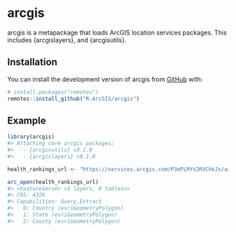 
<!-- README.md is generated from README.Rmd. Please edit that file -->

# arcgis

<!-- badges: start -->
<!-- badges: end -->

arcgis is a metapackage that loads ArcGIS location services packages.
This includes {arcgislayers}, and {arcgisutils}.

## Installation

You can install the development version of arcgis from
[GitHub](https://github.com/) with:

``` r
# install.packages("remotes")
remotes::install_github("R-ArcGIS/arcgis")
```

## Example

``` r
library(arcgis)
#> Attaching core arcgis packages:
#>   - {arcgisutils} v0.1.0
#>   - {arcgislayers} v0.1.0

health_rankings_url <- "https://services.arcgis.com/P3ePLMYs2RVChkJx/arcgis/rest/services/2022_County_Health_Rankings/FeatureServer"

arc_open(health_rankings_url)
#> <FeatureServer <3 layers, 0 tables>>
#> CRS: 4326
#> Capabilities: Query,Extract
#>   0: Country (esriGeometryPolygon)
#>   1: State (esriGeometryPolygon)
#>   2: County (esriGeometryPolygon)
```
